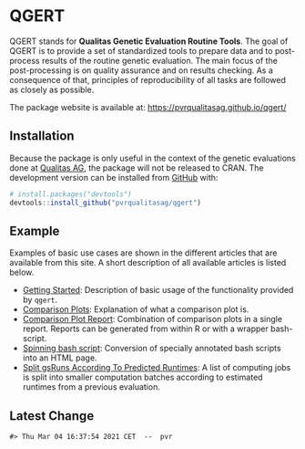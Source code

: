 
<!-- README.md is generated from README.Rmd. Please edit that file -->

# QGERT

<!-- badges: start -->
<!-- badges: end -->

QGERT stands for **Qualitas Genetic Evaluation Routine Tools**. The goal
of QGERT is to provide a set of standardized tools to prepare data and
to post-process results of the routine genetic evaluation. The main
focus of the post-processing is on quality assurance and on results
checking. As a consequence of that, principles of reproducibility of all
tasks are followed as closely as possible.

The package website is available at:
<https://pvrqualitasag.github.io/qgert/>

## Installation

Because the package is only useful in the context of the genetic
evaluations done at [Qualitas AG](https://qualitasag.ch), the package
will not be released to CRAN. The development version can be installed
from [GitHub](https://github.com/) with:

``` r
# install.packages("devtools")
devtools::install_github("pvrqualitasag/qgert")
```

## Example

Examples of basic use cases are shown in the different articles that are
available from this site. A short description of all available articles
is listed below.

-   [Getting
    Started](https://pvrqualitasag.github.io/qgert/articles/qgert_getting_started.html):
    Description of basic usage of the functionality provided by `qgert`.
-   [Comparison
    Plots](https://pvrqualitasag.github.io/qgert/articles/comparison_plots.html):
    Explanation of what a comparison plot is.
-   [Comparison Plot
    Report](https://pvrqualitasag.github.io/qgert/articles/comparison_plot_report.html):
    Combination of comparison plots in a single report. Reports can be
    generated from within R or with a wrapper bash-script.
-   [Spinning bash
    script](https://pvrqualitasag.github.io/qgert/articles/spin_bash_script.html):
    Conversion of specially annotated bash scripts into an HTML page.
-   [Split gsRuns According To Predicted
    Runtimes](https://pvrqualitasag.github.io/qgert/articles/split_gsruns_sorted_rt.html):
    A list of computing jobs is split into smaller computation batches
    according to estimated runtimes from a previous evaluation.

## Latest Change

    #> Thu Mar 04 16:37:54 2021 CET  --  pvr
